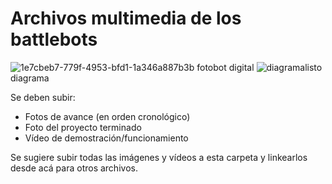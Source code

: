# Archivos multimedia de los battlebots
![1e7cbeb7-779f-4953-bfd1-1a346a887b3b](https://github.com/Battlebots-UChile/template-battlebot/assets/137957323/8c4afd4c-774d-4d6e-a5d4-39b65ce614b7) fotobot digital
![diagramalisto](https://github.com/Battlebots-UChile/template-battlebot/assets/137957323/419b121f-4357-4b85-b673-fcea281185ac) diagrama


Se deben subir:
- Fotos de avance (en orden cronológico)
- Foto del proyecto terminado
- Vídeo de demostración/funcionamiento

Se sugiere subir todas las imágenes y vídeos a esta carpeta y linkearlos desde acá para otros archivos. 
